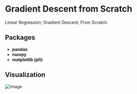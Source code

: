 # Gradient Descent from Scratch

Linear Regression; Gradient Descent; From Scratch

## Packages

- **pandas**
- **numpy**
- **matplotlib (plt)**


## Visualization
![image](https://github.com/user-attachments/assets/ab1a110a-cb78-43ef-a9f1-29dfc725d99e)


